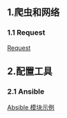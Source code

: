 
## 1.爬虫和网络
### 1.1 Request
[Request](http://blog.csdn.net/iloveyin/article/details/21444613)


## 2.配置工具
### 2.1 Ansible
[Absible 模块示例](http://blog.csdn.net/iloveyin/article/details/46982023)
